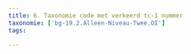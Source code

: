 ```yaml
---
title: 6. Taxonomie code met verkeerd tc-1 nummer
taxonomie: ['bg-19.2.Alleen-Niveau-Twee.OI']
tags:

---
```

